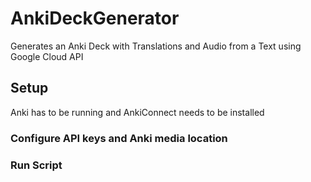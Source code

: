 # AnkiDeckGenerator
Generates an Anki Deck with Translations and Audio from a Text using Google Cloud API

## Setup
Anki has to be running and AnkiConnect needs to be installed

### Configure API keys and Anki media location


### Run Script
